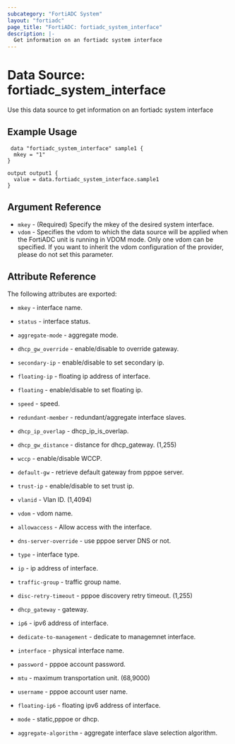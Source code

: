 ```yaml
---
subcategory: "FortiADC System"
layout: "fortiadc"
page_title: "FortiADC: fortiadc_system_interface"
description: |-
  Get information on an fortiadc system interface
---
```


# Data Source: fortiadc_system_interface
Use this data source to get information on an fortiadc system interface

## Example Usage

```hcl
 data "fortiadc_system_interface" sample1 {
  mkey = "1"
}

output output1 {
  value = data.fortiadc_system_interface.sample1
}
```

## Argument Reference
* `mkey` - (Required) Specify the mkey of the desired  system interface.
* `vdom` - Specifies the vdom to which the data source will be applied when the FortiADC unit is running in VDOM mode. Only one vdom can be specified. If you want to inherit the vdom configuration of the provider, please do not set this parameter.


## Attribute Reference

The following attributes are exported:

* `mkey` - interface name.
* `status` - interface status. 
* `aggregate-mode` - aggregate mode. 
* `dhcp_gw_override` - enable/disable to override gateway. 
* `secondary-ip` - enable/disable to set secondary ip. 
* `floating-ip` - floating ip address of interface. 
* `floating` - enable/disable to set floating ip. 
* `speed` - speed. 
* `redundant-member` - redundant/aggregate interface slaves. 
* `dhcp_ip_overlap` - dhcp_ip_is_overlap. 
* `dhcp_gw_distance` - distance for dhcp_gateway. (1,255)
* `wccp` - enable/disable WCCP. 
* `default-gw` - retrieve default gateway from pppoe server. 
* `trust-ip` - enable/disable to set trust ip. 

* `vlanid` - Vlan ID. (1,4094)


* `vdom` - vdom name. 
* `allowaccess` - Allow access with the interface. 
* `dns-server-override` - use pppoe server DNS or not. 
* `type` - interface type. 
* `ip` - ip address of interface. 
* `traffic-group` - traffic group name. 
* `disc-retry-timeout` - pppoe discovery retry timeout. (1,255)
* `dhcp_gateway` - gateway. 
* `ip6` - ipv6 address of interface. 
* `dedicate-to-management` - dedicate to managemnet interface. 
* `interface` - physical interface name. 
* `password` - pppoe account password. 



* `mtu` - maximum transportation unit. (68,9000)
* `username` - pppoe account user name. 
* `floating-ip6` - floating ipv6 address of interface. 
* `mode` - static,pppoe or dhcp. 
* `aggregate-algorithm` - aggregate interface slave selection algorithm. 

